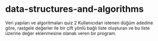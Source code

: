 # data-structures-and-algorithms
Veri yapıları ve algoritmaları quiz 2
Kullanıcıdan istenen düğüm adedine göre, rastgele değerler ile bir çift yönlü bağlı liste oluşturan ve bu liste üzerine değer eklenmesine olanak veren bir program.
